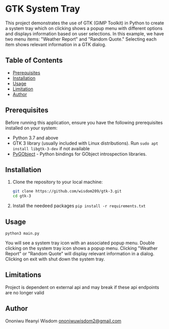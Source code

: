 # GTK System Tray

This project demonstrates the use of GTK (GIMP Toolkit) in Python to create a system tray which on clicking shows a popup menu with different options and displays information based on user selections. In this example, we have two menu items: "Weather Report" and "Random Quote." Selecting each item shows relevant information in a GTK dialog.

## Table of Contents

- [Prerequisites](#prerequisites)
- [Installation](#installation)
- [Usage](#usage)
- [Limitation](#Limitations)
- [Author](#Author)

## Prerequisites

Before running this application, ensure you have the following prerequisites installed on your system:

- Python 3.7 and above
- GTK 3 library (usually included with Linux distributions). Run `sudo apt install libgtk-3-dev` if not available
- [PyGObject](https://pygobject.readthedocs.io/) - Python bindings for GObject introspection libraries.


## Installation

1. Clone the repository to your local machine:

   ```bash
   git clone https://github.com/wisdom209/gtk-3.git
   cd gtk-3
2. Install the needeed packages
`pip install -r requirements.txt`


## Usage
`python3 main.py`

You will see a system tray icon with an associated popup menu. Double clicking on  the system tray icon shows a popup menu. Clicking "Weather Report" or "Random Quote" will display relevant information in a dialog. Clicking on exit with shut down the system tray.


## Limitations
Project is dependent on external api and may break if these api endpoints are no longer valid

## Author
Ononiwu Ifeanyi Wisdom <ononiwuwisdom2@gmail.com> 
